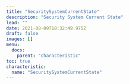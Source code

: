 ```yaml
---
title: "SecuritySystemCurrentState"
description: "Security System Current State"
lead: ""
date: 2021-08-09T18:32:49.975Z
draft: false
images: []
menu:
  docs:
    parent: "characteristic"
toc: true
characteristic:
  name: "SecuritySystemCurrentState"
---
```


